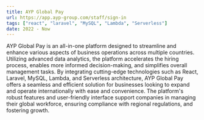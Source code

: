 ```yaml
---
title: AYP Global Pay
url: https://app.ayp-group.com/staff/sign-in
tags: ["react", "laravel", "MySQL", "Lambda", "Serverless"]
date: 2022 - Now
---
```


AYP Global Pay is an all-in-one platform designed to streamline and enhance various aspects of business operations across multiple countries. Utilizing advanced data analytics, the platform accelerates the hiring process, enables more informed decision-making, and simplifies overall management tasks. By integrating cutting-edge technologies such as React, Laravel, MySQL, Lambda, and Serverless architecture, AYP Global Pay offers a seamless and efficient solution for businesses looking to expand and operate internationally with ease and convenience. The platform's robust features and user-friendly interface support companies in managing their global workforce, ensuring compliance with regional regulations, and fostering growth.